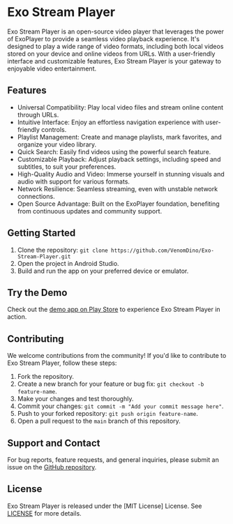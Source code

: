 # Exo Stream Player

Exo Stream Player is an open-source video player that leverages the power of ExoPlayer to provide a seamless video playback experience. It's designed to play a wide range of video formats, including both local videos stored on your device and online videos from URLs. With a user-friendly interface and customizable features, Exo Stream Player is your gateway to enjoyable video entertainment.

## Features

- Universal Compatibility: Play local video files and stream online content through URLs.
- Intuitive Interface: Enjoy an effortless navigation experience with user-friendly controls.
- Playlist Management: Create and manage playlists, mark favorites, and organize your video library.
- Quick Search: Easily find videos using the powerful search feature.
- Customizable Playback: Adjust playback settings, including speed and subtitles, to suit your preferences.
- High-Quality Audio and Video: Immerse yourself in stunning visuals and audio with support for various formats.
- Network Resilience: Seamless streaming, even with unstable network connections.
- Open Source Advantage: Built on the ExoPlayer foundation, benefiting from continuous updates and community support.

## Getting Started

1. Clone the repository: `git clone https://github.com/VenomDino/Exo-Stream-Player.git`
2. Open the project in Android Studio.
3. Build and run the app on your preferred device or emulator.

## Try the Demo

Check out the [demo app on Play Store](https://play.google.com/store/apps/details?id=com.venomdino.exonetworkstreamer) to experience Exo Stream Player in action.

## Contributing

We welcome contributions from the community! If you'd like to contribute to Exo Stream Player, follow these steps:

1. Fork the repository.
2. Create a new branch for your feature or bug fix: `git checkout -b feature-name`.
3. Make your changes and test thoroughly.
4. Commit your changes: `git commit -m "Add your commit message here"`.
5. Push to your forked repository: `git push origin feature-name`.
6. Open a pull request to the `main` branch of this repository.

## Support and Contact

For bug reports, feature requests, and general inquiries, please submit an issue on the [GitHub repository](https://github.com/VenomDino/Exo-Stream-Player).

## License

Exo Stream Player is released under the [MIT License] License. See [LICENSE](LICENSE) for more details.
